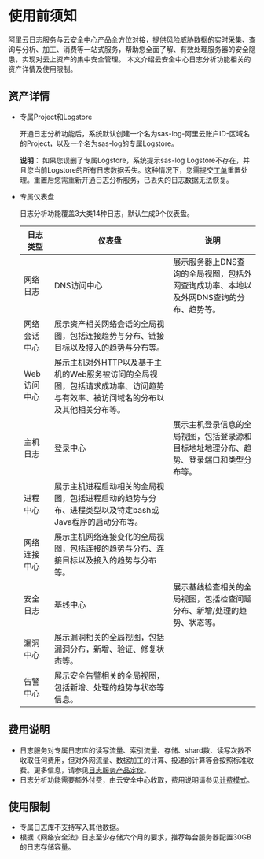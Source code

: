 # 使用前须知

阿里云日志服务与云安全中心产品全方位对接，提供风险威胁数据的实时采集、查询与分析、加工、消费等一站式服务，帮助您全面了解、有效处理服务器的安全隐患，实现对云上资产的集中安全管理。 本文介绍云安全中心日志分析功能相关的资产详情及使用限制。

## 资产详情

-   专属Project和Logstore

    开通日志分析功能后，系统默认创建一个名为sas-log-阿里云账户ID-区域名的Project，以及一个名为sas-log的专属Logstore。

    **说明：** 如果您误删了专属Logstore，系统提示sas-log Logstore不存在，并且您当前Logstore的所有日志数据丢失。这种情况下，您需提交[工单](https://workorder-intl.console.aliyun.com/console.htm?spm=a2796.7919406.0.dcontactus3.676a2d23RjosdV#/ticket/add/?productId=1210)重置处理。重置后您需重新开通日志分析服务，已丢失的日志数据无法恢复。

-   专属仪表盘

    日志分析功能覆盖3大类14种日志，默认生成9个仪表盘。

    |日志类型|仪表盘|说明|
    |----|---|--|
    |网络日志|DNS访问中心|展示服务器上DNS查询的全局视图，包括外网查询成功率、本地以及外网DNS查询的分布、趋势等。|
    |网络会话中心|展示资产相关网络会话的全局视图，包括连接趋势与分布、链接目标以及接入的趋势与分布等。|
    |Web访问中心|展示主机对外HTTP以及基于主机的Web服务被访问的全局视图，包括请求成功率、访问趋势与有效率、被访问域名的分布以及其他相关分布等。|
    |主机日志|登录中心|展示主机登录信息的全局视图，包括登录源和目标地址地理分布、趋势、登录端口和类型分布等。|
    |进程中心|展示主机进程启动相关的全局视图，包括进程启动的趋势与分布、进程类型以及特定bash或Java程序的启动分布等。|
    |网络连接中心|展示主机网络连接变化的全局视图，包括连接的趋势与分布、连接目标以及接入的趋势与分布等。|
    |安全日志|基线中心|展示基线检查相关的全局视图，包括检查问题分布、新增/处理的趋势、状态等。|
    |漏洞中心|展示漏洞相关的全局视图，包括漏洞分布，新增、验证、修复状态等。|
    |告警中心|展示安全告警相关的全局视图，包括新增、处理的趋势与状态等信息。|


## 费用说明

-   日志服务对专属日志库的读写流量、索引流量、存储、shard数、读写次数不收取任何费用，但对外网流量、数据加工的计算、投递的计算等会按照标准收费。更多信息，请参见[日志服务产品定价](https://www.alibabacloud.com/product/log-service/pricing?spm=a3c0i.139163.9288850920.1.7690637avzyiqo)。
-   日志分析功能需要额外付费，由云安全中心收取，费用说明请参见[计费模式](/intl.zh-CN/产品计费/计费模式.md)。

## 使用限制

-   专属日志库不支持写入其他数据。
-   根据《网络安全法》日志至少存储六个月的要求，推荐每台服务器配置30GB的日志存储容量。

